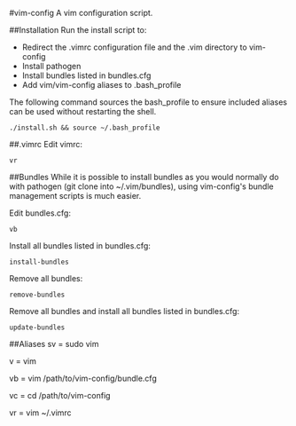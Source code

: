 #vim-config
A vim configuration script.

##Installation
Run the install script to:

* Redirect the .vimrc configuration file and the .vim directory to vim-config
* Install pathogen
* Install bundles listed in bundles.cfg
* Add vim/vim-config aliases to .bash_profile

The following command sources the bash_profile to ensure included aliases can be used without restarting the shell.

    ./install.sh && source ~/.bash_profile

##.vimrc
Edit vimrc:

    vr

##Bundles
While it is possible to install bundles as you would normally do with pathogen (git clone into ~/.vim/bundles), using vim-config's bundle management scripts is much easier.

Edit bundles.cfg:

    vb

Install all bundles listed in bundles.cfg:

    install-bundles

Remove all bundles:

    remove-bundles

Remove all bundles and install all bundles listed in bundles.cfg:

    update-bundles

##Aliases
sv = sudo vim

v = vim

vb = vim /path/to/vim-config/bundle.cfg

vc = cd /path/to/vim-config

vr = vim ~/.vimrc
